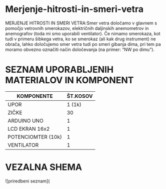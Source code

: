 # Merjenje-hitrosti-in-smeri-vetra
MERJENJE HITROSTI IN SMERI VETRA:Smer vetra določamo v glavnem s pomočjo vetrovnih smerokazov, električnih daljinskih anemometrov in anemografov (toda mi smo uporabili ventilator). Če nimamo smerokaza, kot tudi v primeru šibkega vetra, ko se smerokaz (ali kak drug instrument) ne obrača, lahko določujemo smer vetra tudi po smeri gibanja dima, pri tem pa moramo obvezno označiti način določevanja (na primer: “NW po dimu”).
# SEZNAM UPORABLJENIH MATERIALOV IN KOMPONENT
| KOMPONENTE | ŠT.KOSOV |
| --- | --- |
| UPOR | 1 (1k) |
| ZIČKE | 30 |
| ARDUINO UNO | 1 |
| LCD EKRAN 16x2 | 1 |
| POTENCIOMTER (10k) | 1 |
| VENTILATOR | 1 |
# VEZALNA SHEMA
![priredbeni seznam](

